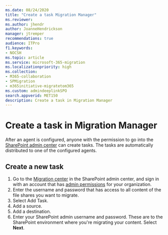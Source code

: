 ```yaml
---
ms.date: 08/24/2020
title: "Create a task Migration Manager"
ms.reviewer: 
ms.author: jhendr
author: JoanneHendrickson
manager: jtremper
recommendations: true
audience: ITPro
f1.keywords:
- NOCSH
ms.topic: article
ms.service: microsoft-365-migration
ms.localizationpriority: high
ms.collection: 
- M365-collaboration
- SPMigration
- m365initiative-migratetom365
ms.custom: admindeeplinkSPO
search.appverid: MET150
description: Create a task in Migration Manager
---
```


# Create a task in Migration Manager

After an agent is configured, anyone with the permission to go into the <a href="https://go.microsoft.com/fwlink/?linkid=2185219" target="_blank">SharePoint admin center</a> can create tasks. The tasks are automatically distributed to one of the configured agents.



## Create a new task

1. Go to the <a href="https://go.microsoft.com/fwlink/?linkid=2185075" target="_blank">Migration center</a> in the SharePoint admin center, and sign in with an account that has [admin permissions](/sharepoint/sharepoint-admin-role) for your organization.
2. Enter the username and password that has access to all content of the file shares you want to migrate.
3. Select Add Task.
4. Add a source.
5. Add a destination.
6. Enter your SharePoint admin username and password. These are to the SharePoint environment where you're migrating your content. Select **Next**.



